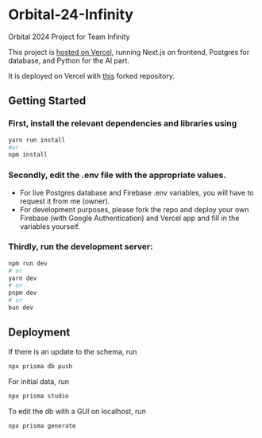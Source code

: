 # Orbital-24-Infinity

Orbital 2024 Project for Team Infinity

This project is [hosted on Vercel](https://orbital-24-infinity.vercel.app/login), running Next.js on frontend, Postgres for database, and Python for the AI part.

It is deployed on Vercel with [this](https://github.com/InfinityTwo/Orbital-24-Infinity-Frontend-Deployment) forked repository.

## Getting Started

### First, install the relevant dependencies and libraries using

```bash
yarn run install
#or
npm install
```

### Secondly, edit the .env file with the appropriate values.
- For live Postgres database and Firebase .env variables, you will have to request it from me (owner).
- For development purposes, please fork the repo and deploy your own Firebase (with Google Authentication) and Vercel app and fill in the variables yourself.

### Thirdly, run the development server:

```bash
npm run dev
# or
yarn dev
# or
pnpm dev
# or
bun dev
```

## Deployment

If there is an update to the schema, run
```bash
npx prisma db push
```

For initial data, run
```bash
npx prisma studio
```

To edit the db with a GUI on localhost, run
```bash
npx prisma generate
```
